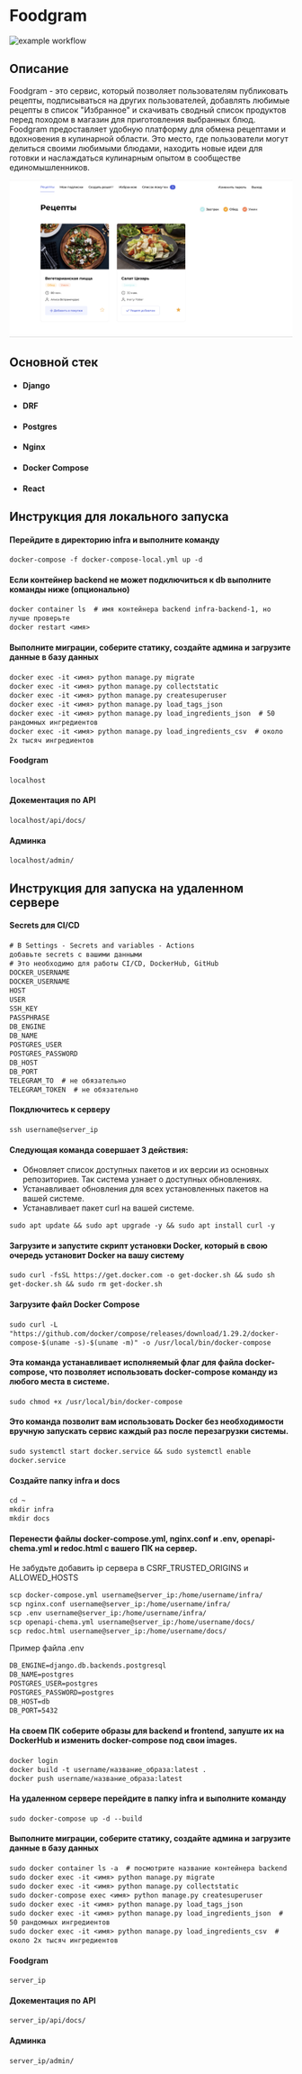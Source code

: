 # Foodgram
![example workflow](https://github.com/nemosanima/foodgram-project-react/actions/workflows/foodgram_workflow.yml/badge.svg)

## Описание

Foodgram - это сервис, который позволяет пользователям публиковать рецепты, подписываться на других пользователей, добавлять любимые рецепты в список "Избранное" и скачивать сводный список продуктов перед походом в магазин для приготовления выбранных блюд. Foodgram предоставляет удобную платформу для обмена рецептами и вдохновения в кулинарной области. Это место, где пользователи могут делиться своими любимыми блюдами, находить новые идеи для готовки и наслаждаться кулинарным опытом в сообществе единомышленников.

![Index](https://github.com/Nemosanima/foodgram-project-react/blob/master/images/index.png)

## Основной стек

- #### Django
- #### DRF
- #### Postgres
- #### Nginx
- #### Docker Compose
- #### React

## Инструкция для локального запуска

#### Перейдите в директорию infra и выполните команду
```
docker-compose -f docker-compose-local.yml up -d
```
#### Если контейнер backend не может подключиться к db выполните команды ниже (опционально)
```
docker container ls  # имя контейнера backend infra-backend-1, но лучше проверьте
docker restart <имя>
```
#### Выполните миграции, соберите статику, создайте админа и загрузите данные в базу данных
```
docker exec -it <имя> python manage.py migrate
docker exec -it <имя> python manage.py collectstatic
docker exec -it <имя> python manage.py createsuperuser
docker exec -it <имя> python manage.py load_tags_json
docker exec -it <имя> python manage.py load_ingredients_json  # 50 рандомных ингредиентов
docker exec -it <имя> python manage.py load_ingredients_csv  # около 2х тысяч ингредиентов
```
#### Foodgram
```
localhost
```
#### Докементация по API
```
localhost/api/docs/
```
#### Админка
```
localhost/admin/
```

## Инструкция для запуска на удаленном сервере

#### Secrets для CI/CD
```
# В Settings - Secrets and variables - Actions 
добавьте secrets c вашими данными
# Это необходимо для работы CI/CD, DockerHub, GitHub
DOCKER_USERNAME
DOCKER_USERNAME
HOST
USER
SSH_KEY
PASSPHRASE
DB_ENGINE
DB_NAME
POSTGRES_USER
POSTGRES_PASSWORD
DB_HOST
DB_PORT
TELEGRAM_TO  # не обязательно
TELEGRAM_TOKEN  # не обязательно
```
#### Покдлючитесь к серверу
```
ssh username@server_ip
```
#### Следующая команда совершает 3 действия:
- Обновляет список доступных пакетов и их версии из основных репозиториев. Так система узнает о доступных обновлениях.
- Устанавливает обновления для всех установленных пакетов на вашей системе.
- Устанавливает пакет curl на вашей системе.
```
sudo apt update && sudo apt upgrade -y && sudo apt install curl -y
```
#### Загрузите и запустите скрипт установки Docker, который в свою очередь установит Docker на вашу систему
```
sudo curl -fsSL https://get.docker.com -o get-docker.sh && sudo sh get-docker.sh && sudo rm get-docker.sh
```
#### Загрузите файл Docker Compose
```
sudo curl -L "https://github.com/docker/compose/releases/download/1.29.2/docker-compose-$(uname -s)-$(uname -m)" -o /usr/local/bin/docker-compose
```
#### Эта команда устанавливает исполняемый флаг для файла docker-compose, что позволяет использовать docker-compose команду из любого места в системе.
```
sudo chmod +x /usr/local/bin/docker-compose
```
#### Это команда позволит вам использовать Docker без необходимости вручную запускать сервис каждый раз после перезагрузки системы.
```
sudo systemctl start docker.service && sudo systemctl enable docker.service
```
#### Создайте папку infra и docs
```
cd ~
mkdir infra
mkdir docs
```
#### Перенести файлы docker-compose.yml, nginx.conf и .env, openapi-chema.yml и redoc.html с вашего ПК на сервер.
Не забудьте добавить ip сервера в CSRF_TRUSTED_ORIGINS и ALLOWED_HOSTS
```
scp docker-compose.yml username@server_ip:/home/username/infra/
scp nginx.conf username@server_ip:/home/username/infra/
scp .env username@server_ip:/home/username/infra/
scp openapi-chema.yml username@server_ip:/home/username/docs/
scp redoc.html username@server_ip:/home/username/docs/
```
Пример файла .env
```
DB_ENGINE=django.db.backends.postgresql
DB_NAME=postgres
POSTGRES_USER=postgres
POSTGRES_PASSWORD=postgres
DB_HOST=db
DB_PORT=5432
```
#### На своем ПК соберите образы для backend и frontend, запуште их на DockerHub и изменить docker-compose под свои images.
```
docker login
docker build -t username/название_образа:latest .
docker push username/название_образа:latest
```
#### На удаленном сервере перейдите в папку infra и выполните команду
```
sudo docker-compose up -d --build
```
####  Выполните миграции, соберите статику, создайте админа и загрузите данные в базу данных

```
sudo docker container ls -a  # посмотрите название контейнера backend
sudo docker exec -it <имя> python manage.py migrate
sudo docker exec -it <имя> python manage.py collectstatic
sudo docker-compose exec <имя> python manage.py createsuperuser
sudo docker exec -it <имя> python manage.py load_tags_json
sudo docker exec -it <имя> python manage.py load_ingredients_json  # 50 рандомных ингредиентов
sudo docker exec -it <имя> python manage.py load_ingredients_csv  # около 2х тысяч ингредиентов
```
#### Foodgram
```
server_ip
```
#### Докементация по API
```
server_ip/api/docs/
```
#### Админка
```
server_ip/admin/
```